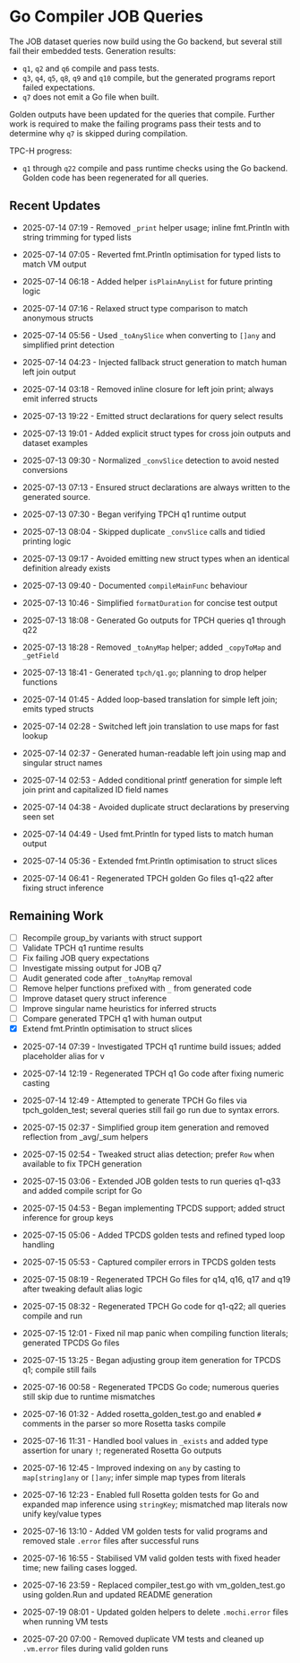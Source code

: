 # Go Compiler JOB Queries

The JOB dataset queries now build using the Go backend, but several
still fail their embedded tests. Generation results:

- `q1`, `q2` and `q6` compile and pass tests.
- `q3`, `q4`, `q5`, `q8`, `q9` and `q10` compile, but the generated
  programs report failed expectations.
- `q7` does not emit a Go file when built.

Golden outputs have been updated for the queries that compile. Further
work is required to make the failing programs pass their tests and to
determine why `q7` is skipped during compilation.

TPC-H progress:

- `q1` through `q22` compile and pass runtime checks using the Go backend.
  Golden code has been regenerated for all queries.

## Recent Updates
- 2025-07-14 07:19 - Removed `_print` helper usage; inline fmt.Println with string trimming for typed lists
- 2025-07-14 07:05 - Reverted fmt.Println optimisation for typed lists to match VM output
- 2025-07-14 06:18 - Added helper `isPlainAnyList` for future printing logic
- 2025-07-14 07:16 - Relaxed struct type comparison to match anonymous structs
- 2025-07-14 05:56 - Used `_toAnySlice` when converting to `[]any` and simplified print detection
- 2025-07-14 04:23 - Injected fallback struct generation to match human left join output
- 2025-07-14 03:18 - Removed inline closure for left join print; always emit inferred structs
- 2025-07-13 19:22 - Emitted struct declarations for query select results
- 2025-07-13 19:01 - Added explicit struct types for cross join outputs and dataset examples

- 2025-07-13 09:30 - Normalized `_convSlice` detection to avoid nested conversions

- 2025-07-13 07:13 - Ensured struct declarations are always written to the
  generated source.
- 2025-07-13 07:30 - Began verifying TPCH q1 runtime output
- 2025-07-13 08:04 - Skipped duplicate `_convSlice` calls and tidied printing
  logic
- 2025-07-13 09:17 - Avoided emitting new struct types when an identical
  definition already exists
- 2025-07-13 09:40 - Documented `compileMainFunc` behaviour
- 2025-07-13 10:46 - Simplified `formatDuration` for concise test output
- 2025-07-13 18:08 - Generated Go outputs for TPCH queries q1 through q22
- 2025-07-13 18:28 - Removed `_toAnyMap` helper; added `_copyToMap` and `_getField`
- 2025-07-13 18:41 - Generated `tpch/q1.go`; planning to drop helper functions
- 2025-07-14 01:45 - Added loop-based translation for simple left join; emits typed structs
- 2025-07-14 02:28 - Switched left join translation to use maps for fast lookup
- 2025-07-14 02:37 - Generated human-readable left join using map and singular struct names
- 2025-07-14 02:53 - Added conditional printf generation for simple left join print and capitalized ID field names
- 2025-07-14 04:38 - Avoided duplicate struct declarations by preserving seen set
- 2025-07-14 04:49 - Used fmt.Println for typed lists to match human output
- 2025-07-14 05:36 - Extended fmt.Println optimisation to struct slices
- 2025-07-14 06:41 - Regenerated TPCH golden Go files q1-q22 after fixing struct inference

## Remaining Work
* [ ] Recompile group_by variants with struct support
* [ ] Validate TPCH q1 runtime results
* [ ] Fix failing JOB query expectations
* [ ] Investigate missing output for JOB q7
* [ ] Audit generated code after `_toAnyMap` removal
* [ ] Remove helper functions prefixed with `_` from generated code
* [ ] Improve dataset query struct inference
* [ ] Improve singular name heuristics for inferred structs
* [ ] Compare generated TPCH q1 with human output
* [x] Extend fmt.Println optimisation to struct slices

- 2025-07-14 07:39 - Investigated TPCH q1 runtime build issues; added placeholder alias for v
- 2025-07-14 12:19 - Regenerated TPCH q1 Go code after fixing numeric casting

- 2025-07-14 12:49 - Attempted to generate TPCH Go files via tpch_golden_test; several queries still fail go run due to syntax errors.
- 2025-07-15 02:37 - Simplified group item generation and removed reflection from _avg/_sum helpers
- 2025-07-15 02:54 - Tweaked struct alias detection; prefer `Row` when available to fix TPCH generation
- 2025-07-15 03:06 - Extended JOB golden tests to run queries q1-q33 and added compile script for Go
- 2025-07-15 04:53 - Began implementing TPCDS support; added struct inference for group keys
- 2025-07-15 05:06 - Added TPCDS golden tests and refined typed loop handling

- 2025-07-15 05:53 - Captured compiler errors in TPCDS golden tests
- 2025-07-15 08:19 - Regenerated TPCH Go files for q14, q16, q17 and q19 after tweaking default alias logic
- 2025-07-15 08:32 - Regenerated TPCH Go code for q1-q22; all queries compile and run
- 2025-07-15 12:01 - Fixed nil map panic when compiling function literals; generated TPCDS Go files
- 2025-07-15 13:25 - Began adjusting group item generation for TPCDS q1; compile still fails

- 2025-07-16 00:58 - Regenerated TPCDS Go code; numerous queries still skip due to runtime mismatches
- 2025-07-16 01:32 - Added rosetta_golden_test.go and enabled `#` comments in the parser so more Rosetta tasks compile
- 2025-07-16 11:31 - Handled bool values in `_exists` and added type assertion for unary `!`; regenerated Rosetta Go outputs
- 2025-07-16 12:45 - Improved indexing on `any` by casting to `map[string]any` or `[]any`; infer simple map types from literals
- 2025-07-16 12:23 - Enabled full Rosetta golden tests for Go and expanded map
  inference using `stringKey`; mismatched map literals now unify key/value types
- 2025-07-16 13:10 - Added VM golden tests for valid programs and removed stale `.error` files after successful runs
- 2025-07-16 16:55 - Stabilised VM valid golden tests with fixed header time; new failing cases logged.
- 2025-07-16 23:59 - Replaced compiler_test.go with vm_golden_test.go using golden.Run and updated README generation
- 2025-07-19 08:01 - Updated golden helpers to delete `.mochi.error` files when running VM tests
- 2025-07-20 07:00 - Removed duplicate VM tests and cleaned up `.vm.error` files during valid golden runs

